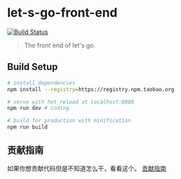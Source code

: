# let-s-go-front-end
[![Build Status](https://travis-ci.org/NoneGroupTeam/Let-s-go-front-end.svg?branch=master)](https://travis-ci.org/NoneGroupTeam/Let-s-go-front-end)

> The front end of let's go.

## Build Setup

``` bash
# install dependencies
npm install --registry=https://registry.npm.taobao.org

# serve with hot reload at localhost:8080
npm run dev # coding

# build for production with minification
npm run build
```

## 贡献指南
如果你想贡献代码但是不知道怎么干，看看这个。
[贡献指南](https://github.com/NoneGroupTeam/Let-s-go-front-end/wiki/%E6%80%8E%E6%A0%B7%E8%B4%A1%E7%8C%AE%E4%BB%A3%E7%A0%81)
